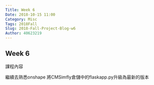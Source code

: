 ```yaml
---
Title: Week 6
Date: 2018-10-15 11:00
Category: Misc
Tags: 2018Fall
Slug: 2018-Fall-Project-Blog-w6
Author: 40623219
---
```

<!-- PELICAN_END_SUMMARY -->
Week 6
----
課程內容

繼續去熟悉onshape
將CMSimfly倉儲中的flaskapp.py升級為最新的版本



